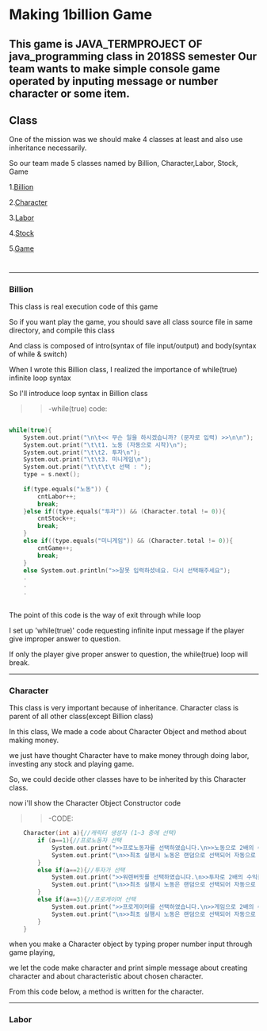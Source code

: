 # Making 1billion Game

This game is JAVA_TERMPROJECT OF java_programming class in 2018SS semester
Our team wants to make simple console game operated by inputing message or number character or some item.
-----
## Class 

One of the mission was we should make 4 classes at least and also use inheritance necessarily. 

So our team made 5 classes named by Billion, Character,Labor, Stock, Game 

1.[Billion](README.md#billion)

2.[Character](README.md#character)

3.[Labor](README.md#labor)

4.[Stock](README.md#-stock)

5.[Game](README.md#-game)
#
-----

### **Billion**

This class is real execution code of this game
 
So if you want play the game, you should save all class source file in same directory, and compile this class

And class is composed of intro(syntax of file input/output) and body(syntax of while & switch)



When I wrote this Billion class, I realized the importance of while(true) infinite loop syntax

So I'll introduce loop syntax in Billion class



>>-while(true) code:

```c

while(true){	
	System.out.print("\n\t<< 무슨 일을 하시겠습니까? (문자로 입력) >>\n\n");
	System.out.print("\t\t1. 노동 (자동으로 시작)\n");
	System.out.print("\t\t2. 투자\n");
	System.out.print("\t\t3. 미니게임\n");
	System.out.print("\t\t\t\t 선택 : ");
	type = s.next();
			
	if(type.equals("노동")) {
		cntLabor++;
		break;
	}else if((type.equals("투자")) && (Character.total != 0)){
		cntStock++;
		break;
	}
	else if((type.equals("미니게임")) && (Character.total != 0)){
		cntGame++;
		break;
	}
	else System.out.println(">>잘못 입력하셨네요. 다시 선택해주세요");
	.
	.
	.
	
```
The point of this code is the way of exit through while loop

I set up 'while(true)' code requesting infinite input message if the player give improper answer to question.

If only the player give proper answer to question, the while(true) loop will break.

-----

### **Character**

This class is very important because of inheritance.
Character class is parent of all other class(except Billion class)

In this class, We made a code about Character Object and method about making money.

we just have thought Character have to make money through doing labor, investing any stock and playing game.

So, we could decide other classes have to be inherited by this Character class.

now i'll show the Character Object Constructor code 

>> -CODE:
```c
	Character(int a){//캐릭터 생성자 (1~3 중에 선택)
		if (a==1){//프로노동자 선택
			System.out.print(">>프로노동자를 선택하였습니다.\n>>노동으로 2배의 수익을 얻을 수 있습니다.\n>>제일 먼저 노동으로 돈을 벌어야 합니다.");
			System.out.print("\n>>최초 실행시 노동은 랜덤으로 선택되어 자동으로 시작됩니다.\n"); 
		}
		else if(a==2){//투자가 선택
			System.out.print(">>워렌버핏를 선택하였습니다.\n>>투자로 2배의 수익을 얻을 수 있습니다.\n>>제일 먼저 노동으로 돈을 벌어야 합니다.");
			System.out.print("\n>>최초 실행시 노동은 랜덤으로 선택되어 자동으로 시작됩니다.\n"); 
		}
		else if(a==3){//프로게이머 선택
			System.out.print(">>프로게이머를 선택하였습니다.\n>>게임으로 2배의 수익을 얻을 수 있습니다.\n>>제일 먼저 노동으로 돈을 벌어야 합니다.");
			System.out.print("\n>>최초 실행시 노동은 랜덤으로 선택되어 자동으로 시작됩니다.\n"); 
		}	
	}

```

when you make a Character object by typing proper number input through game playing, 

we let the code make character and print simple message about creating character and about characteristic about chosen character. 

From this code below, a method is written for the character.

-----
### **Labor**









